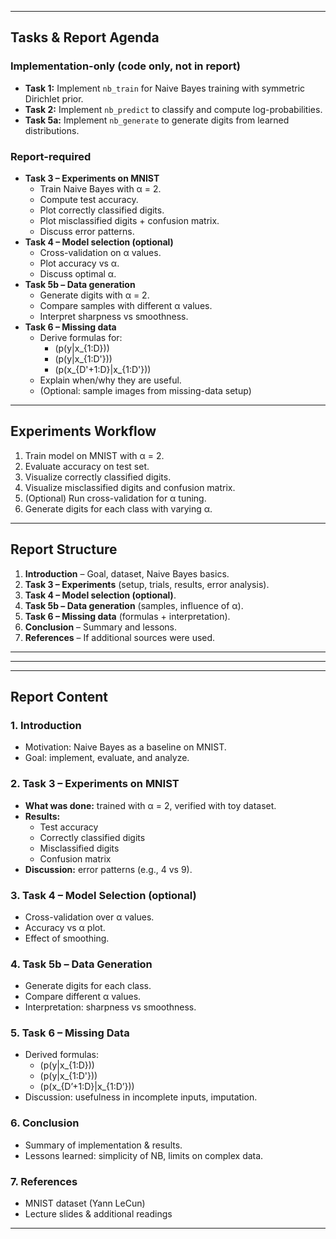 
---

## Tasks & Report Agenda

### **Implementation-only (code only, not in report)**
- **Task 1:** Implement `nb_train` for Naive Bayes training with symmetric Dirichlet prior.  
- **Task 2:** Implement `nb_predict` to classify and compute log-probabilities.  
- **Task 5a:** Implement `nb_generate` to generate digits from learned distributions.  

### **Report-required**
- **Task 3 – Experiments on MNIST**
  - Train Naive Bayes with α = 2.
  - Compute test accuracy.
  - Plot correctly classified digits.
  - Plot misclassified digits + confusion matrix.
  - Discuss error patterns.
- **Task 4 – Model selection (optional)**
  - Cross-validation on α values.
  - Plot accuracy vs α.
  - Discuss optimal α.
- **Task 5b – Data generation**
  - Generate digits with α = 2.
  - Compare samples with different α values.
  - Interpret sharpness vs smoothness.
- **Task 6 – Missing data**
  - Derive formulas for:
    - \(p(y|x_{1:D})\)
    - \(p(y|x_{1:D'})\)
    - \(p(x_{D'+1:D}|x_{1:D'})\)
  - Explain when/why they are useful.
  - (Optional: sample images from missing-data setup)

---

##  Experiments Workflow
1. Train model on MNIST with α = 2.  
2. Evaluate accuracy on test set.  
3. Visualize correctly classified digits.  
4. Visualize misclassified digits and confusion matrix.  
5. (Optional) Run cross-validation for α tuning.  
6. Generate digits for each class with varying α.  

---

##  Report Structure
1. **Introduction** – Goal, dataset, Naive Bayes basics.  
2. **Task 3 – Experiments** (setup, trials, results, error analysis).  
3. **Task 4 – Model selection (optional)**.  
4. **Task 5b – Data generation** (samples, influence of α).  
5. **Task 6 – Missing data** (formulas + interpretation).  
6. **Conclusion** – Summary and lessons.  
7. **References** – If additional sources were used.  

---






---

---

##  Report Content

### 1. Introduction
- Motivation: Naive Bayes as a baseline on MNIST.  
- Goal: implement, evaluate, and analyze.  

### 2. Task 3 – Experiments on MNIST
- **What was done:** trained with α = 2, verified with toy dataset.  
- **Results:**  
  - Test accuracy  
  - Correctly classified digits  
  - Misclassified digits  
  - Confusion matrix  
- **Discussion:** error patterns (e.g., 4 vs 9).  

### 3. Task 4 – Model Selection (optional)
- Cross-validation over α values.  
- Accuracy vs α plot.  
- Effect of smoothing.  

### 4. Task 5b – Data Generation
- Generate digits for each class.  
- Compare different α values.  
- Interpretation: sharpness vs smoothness.  

### 5. Task 6 – Missing Data
- Derived formulas:  
  - \(p(y|x_{1:D})\)  
  - \(p(y|x_{1:D'})\)  
  - \(p(x_{D’+1:D}|x_{1:D’})\)  
- Discussion: usefulness in incomplete inputs, imputation.  

### 6. Conclusion
- Summary of implementation & results.  
- Lessons learned: simplicity of NB, limits on complex data.  

### 7. References
- MNIST dataset (Yann LeCun)  
- Lecture slides & additional readings  

---

